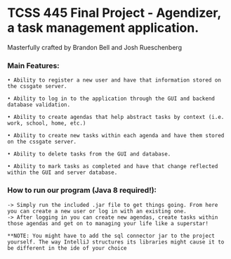 # TCSS 445 Final Project - Agendizer, a task management application. 

Masterfully crafted by Brandon Bell and Josh Rueschenberg


### Main Features:
	• Ability to register a new user and have that information stored on the cssgate server.

	• Ability to log in to the application through the GUI and backend database validation.

	• Ability to create agendas that help abstract tasks by context (i.e. work, school, home, etc.)

	• Ability to create new tasks within each agenda and have them stored on the cssgate server.

	• Ability to delete tasks from the GUI and database.

	• Ability to mark tasks as completed and have that change reflected within the GUI and server database.

### How to run our program (Java 8 required!):
	-> Simply run the included .jar file to get things going. From here you can create a new user or log in with an existing one. 
	-> After logging in you can create new agendas, create tasks within those agendas and get on to managing your life like a superstar!
	
	**NOTE: You might have to add the sql connector jar to the project yourself. The way IntelliJ structures its libraries might cause it to be different in the ide of your choice
